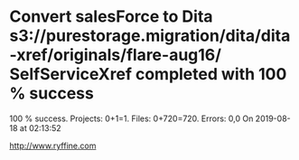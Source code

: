 # Convert salesForce to Dita s3://purestorage.migration/dita/dita-xref/originals/flare-aug16/ SelfServiceXref completed with 100 % success

100 % success. Projects: 0+1=1.  Files: 0+720=720. Errors: 0,0  On 2019-08-18 at 02:13:52





http://www.ryffine.com
